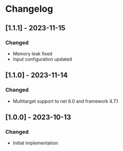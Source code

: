 # Changelog

## [1.1.1] - 2023-11-15
### Changed
- Memory leak fixed
- Input configuration updated

## [1.1.0] - 2023-11-14
### Changed
- Multitarget support to net 6.0 and framework 4.7.1

## [1.0.0] - 2023-10-13
### Changed
- Initial implementation
